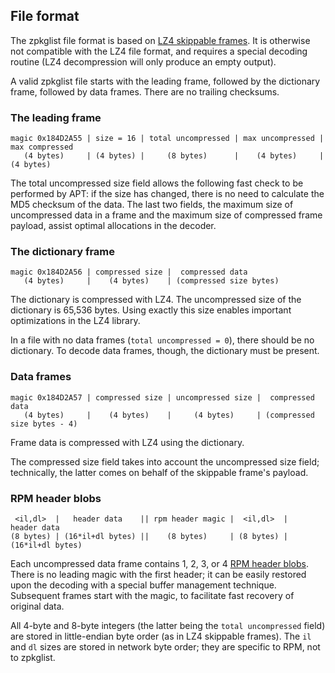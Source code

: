## File format
The zpkglist file format is based on
[LZ4 skippable frames](https://github.com/lz4/lz4/blob/dev/doc/lz4_Frame_format.md#skippable-frames).
It is otherwise not compatible with the LZ4 file format, and requires a special
decoding routine (LZ4 decompression will only produce an empty output).

A valid zpkglist file starts with the leading frame, followed by the dictionary
frame, followed by data frames.  There are no trailing checksums.

### The leading frame
```
magic 0x184D2A55 | size = 16 | total uncompressed | max uncompressed | max compressed
   (4 bytes)     | (4 bytes) |     (8 bytes)      |    (4 bytes)     |   (4 bytes)
```
The total uncompressed size field allows the following fast check to be
performed by APT: if the size has changed, there is no need to calculate
the MD5 checksum of the data.  The last two fields, the maximum size of
uncompressed data in a frame and the maximum size of compressed frame payload,
assist optimal allocations in the decoder.

### The dictionary frame
```
magic 0x184D2A56 | compressed size |  compressed data
   (4 bytes)     |    (4 bytes)    | (compressed size bytes)
```
The dictionary is compressed with LZ4.
The uncompressed size of the dictionary is 65,536 bytes.
Using exactly this size enables important optimizations in the LZ4 library.

In a file with no data frames (`total uncompressed = 0`), there should be
no dictionary.  To decode data frames, though, the dictionary must be present.

### Data frames
```
magic 0x184D2A57 | compressed size | uncompressed size |  compressed data
   (4 bytes)     |    (4 bytes)    |     (4 bytes)     | (compressed size bytes - 4)
```
Frame data is compressed with LZ4 using the dictionary.

The compressed size field takes into account the uncompressed size field;
technically, the latter comes on behalf of the skippable frame's payload.

### RPM header blobs
```
 <il,dl>  |   header data    || rpm header magic |  <il,dl>  |   header data
(8 bytes) | (16*il+dl bytes) ||    (8 bytes)     | (8 bytes) | (16*il+dl bytes)
```
Each uncompressed data frame contains 1, 2, 3, or 4
[RPM header blobs](http://ftp.rpm.org/max-rpm/s1-rpm-file-format-rpm-file-format.html#S3-RPM-FILE-FORMAT-HEADER-STRUCTURE).
There is no leading magic with the first header; it can be easily restored
upon the decoding with a special buffer management technique.  Subsequent
frames start with the magic, to facilitate fast recovery of original data.

All 4-byte and 8-byte integers (the latter being the `total uncompressed`
field) are stored in little-endian byte order (as in LZ4 skippable frames).
The `il` and `dl` sizes are stored in network byte order; they are specific
to RPM, not to zpkglist.
